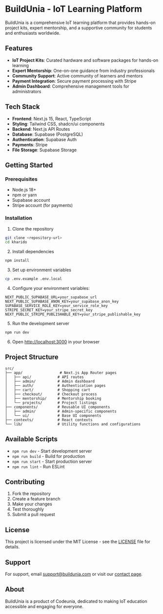# BuildUnia - IoT Learning Platform

BuildUnia is a comprehensive IoT learning platform that provides hands-on project kits, expert mentorship, and a supportive community for students and enthusiasts worldwide.

## Features

- **IoT Project Kits**: Curated hardware and software packages for hands-on learning
- **Expert Mentorship**: One-on-one guidance from industry professionals
- **Community Support**: Active community of learners and mentors
- **Payment Integration**: Secure payment processing with Stripe
- **Admin Dashboard**: Comprehensive management tools for administrators

## Tech Stack

- **Frontend**: Next.js 15, React, TypeScript
- **Styling**: Tailwind CSS, shadcn/ui components
- **Backend**: Next.js API Routes
- **Database**: Supabase (PostgreSQL)
- **Authentication**: Supabase Auth
- **Payments**: Stripe
- **File Storage**: Supabase Storage

## Getting Started

### Prerequisites

- Node.js 18+ 
- npm or yarn
- Supabase account
- Stripe account (for payments)

### Installation

1. Clone the repository
```bash
git clone <repository-url>
cd kharido
```

2. Install dependencies
```bash
npm install
```

3. Set up environment variables
```bash
cp .env.example .env.local
```

4. Configure your environment variables:
```env
NEXT_PUBLIC_SUPABASE_URL=your_supabase_url
NEXT_PUBLIC_SUPABASE_ANON_KEY=your_supabase_anon_key
SUPABASE_SERVICE_ROLE_KEY=your_service_role_key
STRIPE_SECRET_KEY=your_stripe_secret_key
NEXT_PUBLIC_STRIPE_PUBLISHABLE_KEY=your_stripe_publishable_key
```

5. Run the development server
```bash
npm run dev
```

6. Open [http://localhost:3000](http://localhost:3000) in your browser

## Project Structure

```
src/
├── app/                 # Next.js App Router pages
│   ├── api/            # API routes
│   ├── admin/          # Admin dashboard
│   ├── auth/           # Authentication pages
│   ├── cart/           # Shopping cart
│   ├── checkout/       # Checkout process
│   ├── mentorship/     # Mentorship booking
│   └── projects/       # Project listings
├── components/         # Reusable UI components
│   ├── admin/          # Admin-specific components
│   └── ui/             # Base UI components
├── contexts/           # React contexts
└── lib/                # Utility functions and configurations
```

## Available Scripts

- `npm run dev` - Start development server
- `npm run build` - Build for production
- `npm run start` - Start production server
- `npm run lint` - Run ESLint

## Contributing

1. Fork the repository
2. Create a feature branch
3. Make your changes
4. Test thoroughly
5. Submit a pull request

## License

This project is licensed under the MIT License - see the [LICENSE](LICENSE) file for details.

## Support

For support, email support@buildunia.com or visit our [contact page](https://buildunia.com/contact).

## About

BuildUnia is a product of Codeunia, dedicated to making IoT education accessible and engaging for everyone.

